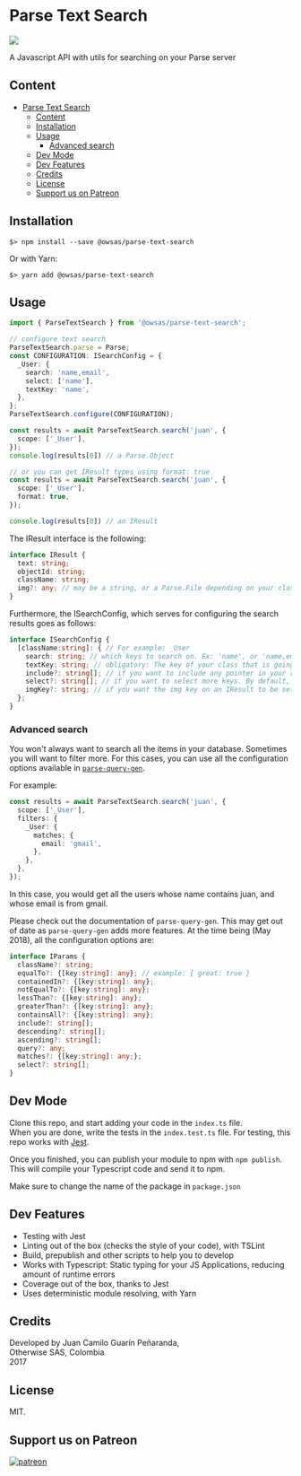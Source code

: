 # Parse Text Search
![](https://travis-ci.org/owsas/parse-text-search.svg?branch=master)

A Javascript API with utils for searching on your Parse server

## Content
<!-- TOC -->

- [Parse Text Search](#parse-text-search)
  - [Content](#content)
  - [Installation](#installation)
  - [Usage](#usage)
    - [Advanced search](#advanced-search)
  - [Dev Mode](#dev-mode)
  - [Dev Features](#dev-features)
  - [Credits](#credits)
  - [License](#license)
  - [Support us on Patreon](#support-us-on-patreon)

<!-- /TOC -->

## Installation

```
$> npm install --save @owsas/parse-text-search
```

Or with Yarn:
```
$> yarn add @owsas/parse-text-search
```

## Usage

```ts
import { ParseTextSearch } from '@owsas/parse-text-search';

// configure text search
ParseTextSearch.parse = Parse;
const CONFIGURATION: ISearchConfig = {
  _User: {
    search: 'name,email',
    select: ['name'],
    textKey: 'name',
  },
};
ParseTextSearch.configure(CONFIGURATION);

const results = await ParseTextSearch.search('juan', {
  scope: ['_User'],
});
console.log(results[0]) // a Parse.Object

// or you can get IResult types using format: true
const results = await ParseTextSearch.search('juan', {
  scope: ['_User'],
  format: true,
});

console.log(results[0]) // an IResult
```

The IResult interface is the following:
```ts
interface IResult {
  text: string;
  objectId: string;
  className: string;
  img?: any; // may be a string, or a Parse.File depending on your class
}
```

Furthermore, the ISearchConfig, which serves for configuring the search results goes as follows:
```ts
interface ISearchConfig {
  [className:string]: { // For example: _User
    search: string; // which keys to search on. Ex: 'name', or 'name,email'
    textKey: string; // obligatory: The key of your class that is going to be returned as the text on an IResult
    include?: string[]; // if you want to include any pointer in your results
    select?: string[]; // if you want to select more keys. By default, only the search keys are selected
    imgKey?: string; // if you want the img key on an IResult to be set
  };
}
```

### Advanced search
You won't always want to search all the items in your database. Sometimes you will want to filter more. For this cases, you can use all the configuration options available in [`parse-query-gen`](https://www.npmjs.com/package/parse-query-gen).

For example:
```ts
const results = await ParseTextSearch.search('juan', {
  scope: ['_User'],
  filters: {
    _User: {
      matches: {
        email: 'gmail',
      },
    },
  },
});
```

In this case, you would get all the users whose name contains juan, and whose email is from gmail.

Please check out the documentation of `parse-query-gen`. This may get out of date as `parse-query-gen` adds more features. At the time being (May 2018), all the configuration options are:

```ts
interface IParams {
  className?: string; 
  equalTo?: {[key:string]: any}; // example: { great: true }
  containedIn?: {[key:string]: any};
  notEqualTo?: {[key:string]: any}; 
  lessThan?: {[key:string]: any};
  greaterThan?: {[key:string]: any}; 
  containsAll?: {[key:string]: any};  
  include?: string[];
  descending?: string[]; 
  ascending?: string[]; 
  query?: any;
  matches?: {[key:string]: any;}; 
  select?: string[];
}
```

## Dev Mode

Clone this repo, and start adding your code in the `index.ts` file.  
When you are done, write the tests in the `index.test.ts` file. For testing, this repo works with [Jest](https://facebook.github.io/jest/).

Once you finished, you can publish your module to npm with `npm publish`. This will compile your Typescript code
and send it to npm.

Make sure to change the name of the package in `package.json`

## Dev Features
* Testing with Jest
* Linting out of the box (checks the style of your code), with TSLint
* Build, prepublish and other scripts to help you to develop
* Works with Typescript: Static typing for your JS Applications, reducing amount of runtime errors
* Coverage out of the box, thanks to Jest
* Uses deterministic module resolving, with Yarn

## Credits

Developed by Juan Camilo Guarín Peñaranda,  
Otherwise SAS, Colombia  
2017

## License 

MIT.

## Support us on Patreon
[![patreon](./repo/patreon.png)](https://patreon.com/owsas)
